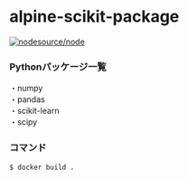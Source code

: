 # alpine-scikit-package

[![nodesource/node](http://dockeri.co/image/kento75/alpine-scikit-package)](https://hub.docker.com/r/kento75/alpine-scikit-package/)

### Pythonパッケージ一覧
・numpy  
・pandas  
・scikit-learn  
・scipy  

### コマンド

```
$ docker build .
```
